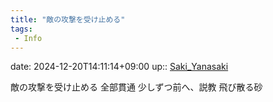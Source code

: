 ```yaml
---
title: "敵の攻撃を受け止める"
tags:
 - Info
---
```


date: 2024-12-20T14:11:14+09:00
up:: [Saki_Yanasaki](../Bar/Novel/Nacaria/Saki_Yanasaki.md)

敵の攻撃を受け止める
全部貫通
少しずつ前へ、説教
飛び散る砂